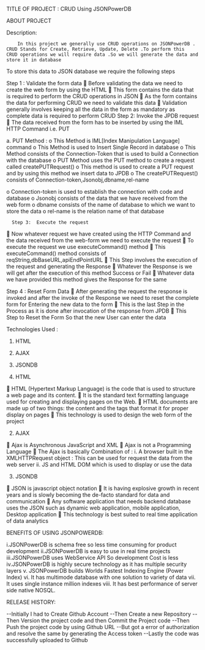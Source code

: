 
TITLE OF PROJECT :  CRUD Using JSONPowerDB

ABOUT PROJECT
 











Description:


		In this project we generally use CRUD operations on JSONPowerDB .  CRUD Stands for Create, Retrieve, Update, Delete .To perform this  CRUD operations we will require data .So we will generate the data and store it in database

To store this data to JSON  database we require the following steps 

Step 1 :  Validate the form data 
	Before validating the data we need to create the web form by using the HTML
	This form contains the data that is required to perform the CRUD operations in JSON 
	As the form contains the data for performing CRUD we need to validate this data 
	Validation generally involves keeping all the data in the form as mandatory as complete data is required to perform CRUD 
Step 2: Invoke the JPDB request 
	The data received from the form has to be inserted by using the IML HTTP Command i.e. PUT


a.	PUT  Method  :
o	This  Method  is IML[Index Manipulation Language] command
o	This Method is used to Insert Single Record in database 
o	This Method consists of the Connection-Token that is used to build a Connection with the database 
o	PUT Method uses the PUT method to create a request called createPUTRequest()
o	This method is used to create a PUT request and by using this method we insert data to JPDB
o	The createPUTRequest() consists of Connection-token,Jsonobj,dbname,rel-name

o	Connection-token is used to establish the connection with code and database 
o	Jsonobj consists of the data that we have received from the web form
o	dbname  consists of the name of database to which we want to store the data 
o	rel-name is the relation name of that database




	     
      Step 3:  Execute the request 
	Now whatever request we have created using the HTTP Command and the data received from the web-form we need to execute the request 
	To execute the request we use executeCommand() method 
	This   executeCommand() method consists of reqString,dbBaseURL,apiEndPointURL
	This Step involves the execution of the request and generating the Response
	Whatever the Response is we will get after the execution of this method Success or Fail
	Whatever data we have provided this method gives the Response for the same 


  Step 4 : Reset Form Data 
	After generating the request the response is invoked and after the invoke of the Response we need to reset the complete form for Entering the new data to the form 
	This is the last Step in the Process as it is done after invocation of the response from JPDB
	This Step to Reset the Form So that the new User can enter the data 


















Technologies Used :

1.	HTML
2.	AJAX
3.	JSONDB


1.	HTML 

	HTML (Hypertext Markup Language) is the code that is used to structure a web page and its content.
	 It is the standard text formatting language used for creating and displaying pages on the Web.
	HTML documents are made up of two things: the content and the tags that format it for proper display on pages
	This technology is used to design the web form of the project 

2.	AJAX

	Ajax is Asynchronous JavaScript and XML
	Ajax is not a Programming Language 
	The Ajax is basically Combination of :
i.	A   browser  built in the XMLHTTPRequest object : This can be used for request the data from the web server
ii.	JS and HTML DOM which is used to display or use the data 



3.	JSONDB

	JSON is javascript object notation
	It is having explosive growth in recent years and is slowly becoming the de-facto standard for data and communication 
	Any software application that needs backend database uses the JSON such as dynamic web application, mobile application, Desktop application
	This technology is best suited to real time application of data analytics


















     
BENEFITS OF USING JSONPOWERDB: 

i.JSONPowerDB is schema free so less time consuming for product development
ii.JSONPowerDB is easy to use in real time projects
iii.JSONPowerDB uses WebService API So development Cost is less
iv.JSONPowerDB  is highly secure technology as it has multiple security layers
v. JSONPowerDB builds Worlds Fastest Indexing Engine (Power Index)
vi. It has multimode database with one solution to variety of data 
vii. It uses single instance million indexes 
viii. It has best performance of server side native NOSQL.












RELEASE HISTORY:

--Initially I had to Create Github Account
--Then Create a new Repository
--Then Version the project code and then Commit the Project code
--Then Push the project code by using Github URL
--But got a error of authorization and resolve the same by generating the Access token
--Lastly the code was successfully uploaded to Github

